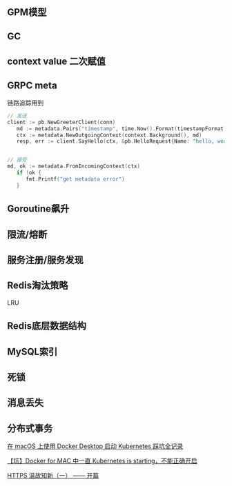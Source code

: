 ## GPM模型

## GC

## context value 二次赋值

## GRPC meta

链路追踪用到

```go
// 发送
client := pb.NewGreeterClient(conn)
   md := metadata.Pairs("timestamp", time.Now().Format(timestampFormat))
   ctx := metadata.NewOutgoingContext(context.Background(), md)
   resp, err := client.SayHello(ctx, &pb.HelloRequest{Name: "hello, world"})


// 接受
md, ok := metadata.FromIncomingContext(ctx)
   if !ok {
      fmt.Printf("get metadata error")
   }
```

## Goroutine飙升

## 限流/熔断

## 服务注册/服务发现

## Redis淘汰策略

LRU

## Redis底层数据结构

## MySQL索引

## 死锁

## 消息丢失

## 分布式事务



[在 macOS 上使用 Docker Desktop 启动 Kubernetes 踩坑全记录](https://juejin.im/post/6844903950496301063)

[【坑】Docker for MAC 中一直 Kubernetes is starting，不能正确开启](https://juejin.im/post/6844904039709163527)

[HTTPS 温故知新（一） —— 开篇](https://halfrost.com/https-begin/)
